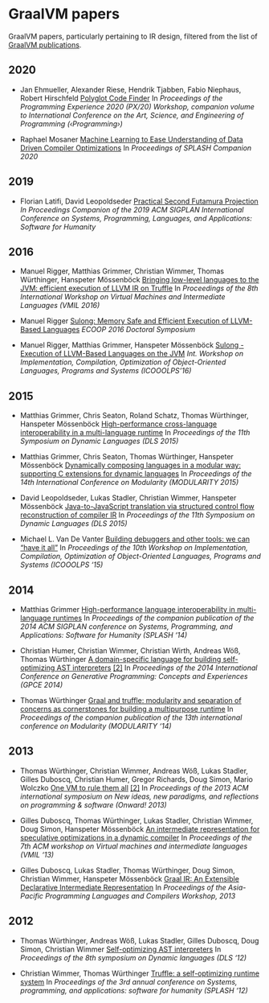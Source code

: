 # GraalVM papers

GraalVM papers, particularly pertaining to IR design, filtered from the list of
[GraalVM publications](https://www.graalvm.org/community/publications/).

## 2020

- Jan Ehmueller, Alexander Riese, Hendrik Tjabben, Fabio Niephaus, Robert
  Hirschfeld [Polyglot Code Finder](https://doi.org/10.1145/3397537.3397559) In
  *Proceedings of the Programming Experience 2020 (PX/20) Workshop, companion
  volume to International Conference on the Art, Science, and Engineering of
  Programming (‹Programming›)*

- Raphael Mosaner [Machine Learning to Ease Understanding of Data Driven
  Compiler Optimizations](https://dl.acm.org/doi/10.1145/3426430.3429451) In
  *Proceedings of SPLASH Companion 2020*

## 2019

- Florian Latifi, David Leopoldseder [Practical Second Futamura
  Projection](https://dl.acm.org/citation.cfm?id=3361077) *In Proceedings
  Companion of the 2019 ACM SIGPLAN International Conference on Systems,
  Programming, Languages, and Applications: Software for Humanity*

## 2016

- Manuel Rigger, Matthias Grimmer, Christian Wimmer, Thomas Würthinger,
  Hanspeter Mössenböck [Bringing low-level languages to the JVM: efficient
  execution of LLVM IR on Truffle](https://doi.org/10.1145/2998415.2998416) In
  *Proceedings of the 8th International Workshop on Virtual Machines and
  Intermediate Languages (VMIL 2016)*

- Manuel Rigger [Sulong: Memory Safe and Efficient Execution of LLVM-Based
  Languages](http://ssw.jku.at/General/Staff/ManuelRigger/ECOOP16-DS.pdf) *ECOOP
  2016 Doctoral Symposium*

- Manuel Rigger, Matthias Grimmer, Hanspeter Mössenböck [Sulong - Execution of
  LLVM-Based Languages on the
  JVM](http://2016.ecoop.org/event/icooolps-2016-sulong-execution-of-llvm-based-languages-on-the-jvm)
  *Int. Workshop on Implementation, Compilation, Optimization of Object-Oriented
  Languages, Programs and Systems (ICOOOLPS’16)*

## 2015

- Matthias Grimmer, Chris Seaton, Roland Schatz, Thomas Würthinger, Hanspeter
  Mössenböck [High-performance cross-language interoperability in a
  multi-language runtime](http://dx.doi.org/10.1145/2936313.2816714) In
  *Proceedings of the 11th Symposium on Dynamic Languages (DLS 2015)*

- Matthias Grimmer, Chris Seaton, Thomas Würthinger, Hanspeter Mössenböck
  [Dynamically composing languages in a modular way: supporting C extensions for
  dynamic languages](http://dx.doi.org/10.1145/2724525.2728790) In *Proceedings
  of the 14th International Conference on Modularity (MODULARITY 2015)*

- David Leopoldseder, Lukas Stadler, Christian Wimmer, Hanspeter Mössenböck
  [Java-to-JavaScript translation via structured control flow reconstruction of
  compiler IR](http://dx.doi.org/10.1145/2816707.2816715) In *Proceedings of the
  11th Symposium on Dynamic Languages (DLS 2015)*

- Michael L. Van De Vanter [Building debuggers and other tools: we can “have it
  all”](http://dx.doi.org/10.1145/2843915.2843917) In *Proceedings of the 10th
  Workshop on Implementation, Compilation, Optimization of Object-Oriented
  Languages, Programs and Systems (ICOOOLPS ‘15)*

## 2014

- Matthias Grimmer [High-performance language interoperability in multi-language
  runtimes](http://dx.doi.org/10.1145/2660252.2660256) In *Proceedings of the
  companion publication of the 2014 ACM SIGPLAN conference on Systems,
  Programming, and Applications: Software for Humanity (SPLASH ‘14)*

- Christian Humer, Christian Wimmer, Christian Wirth, Andreas Wöß, Thomas
  Würthinger [A domain-specific language for building self-optimizing AST
  interpreters](http://dx.doi.org/10.1145/2658761.2658776)
  [[2]](http://lafo.ssw.uni-linz.ac.at/papers/2014_GPCE_TruffleDSL.pdf) In
  *Proceedings of the 2014 International Conference on Generative Programming:
  Concepts and Experiences (GPCE 2014)*

- Thomas Würthinger [Graal and truffle: modularity and separation of concerns as
  cornerstones for building a multipurpose
  runtime](http://dx.doi.org/10.1145/2584469.2584663) In *Proceedings of the
  companion publication of the 13th international conference on Modularity
  (MODULARITY ‘14)*

## 2013

- Thomas Würthinger, Christian Wimmer, Andreas Wöß, Lukas Stadler, Gilles
  Duboscq, Christian Humer, Gregor Richards, Doug Simon, Mario Wolczko [One VM
  to rule them all](http://dx.doi.org/10.1145/2509578.2509581)
  [[2]](http://lafo.ssw.uni-linz.ac.at/papers/2013_Onward_OneVMToRuleThemAll.pdf)
  In *Proceedings of the 2013 ACM international symposium on New ideas, new
  paradigms, and reflections on programming & software (Onward! 2013)*

- Gilles Duboscq, Thomas Würthinger, Lukas Stadler, Christian Wimmer, Doug
  Simon, Hanspeter Mössenböck [An intermediate representation for speculative
  optimizations in a dynamic
  compiler](http://dx.doi.org/10.1145/2542142.2542143) In *Proceedings of the
  7th ACM workshop on Virtual machines and intermediate languages (VMIL ‘13)*

- Gilles Duboscq, Lukas Stadler, Thomas Würthinger, Doug Simon, Christian
  Wimmer, Hanspeter Mössenböck [Graal IR: An Extensible Declarative Intermediate
  Representation](http://ssw.jku.at/General/Staff/GD/APPLC-2013-paper_12.pdf) In
  *Proceedings of the Asia-Pacific Programming Languages and Compilers Workshop,
  2013*

## 2012

- Thomas Würthinger, Andreas Wöß, Lukas Stadler, Gilles Duboscq, Doug Simon,
  Christian Wimmer [Self-optimizing AST
  interpreters](http://dl.acm.org/citation.cfm?doid=2384577.2384587) In
  *Proceedings of the 8th symposium on Dynamic languages (DLS ‘12)*

- Christian Wimmer, Thomas Würthinger [Truffle: a self-optimizing runtime
  system](http://dx.doi.org/10.1145/2384716.2384723) In *Proceedings of the 3rd
  annual conference on Systems, programming, and applications: software for
  humanity (SPLASH ‘12)*
